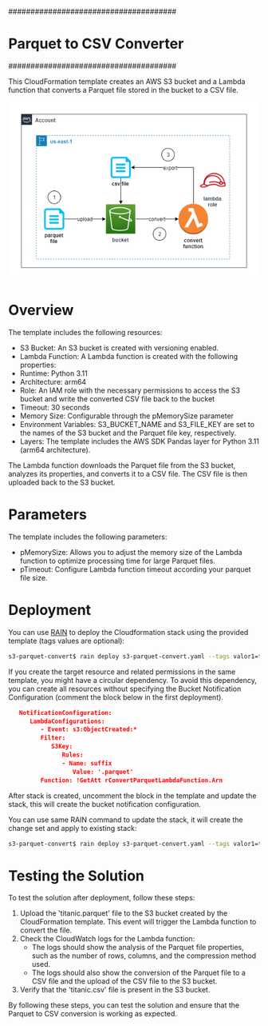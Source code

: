 ######################################
# Parquet to CSV Converter
######################################

This CloudFormation template creates an AWS S3 bucket and a Lambda function that converts a Parquet file stored in the bucket to a CSV file.

![Alt text](../diagrams/s3-parquet.png?raw=true "Diagram Image")

# Overview

The template includes the following resources:

- S3 Bucket: An S3 bucket is created with versioning enabled.
- Lambda Function: A Lambda function is created with the following properties:
- Runtime: Python 3.11
- Architecture: arm64
- Role: An IAM role with the necessary permissions to access the S3 bucket and write the converted CSV file back to the bucket
- Timeout: 30 seconds
- Memory Size: Configurable through the pMemorySize parameter
- Environment Variables: S3_BUCKET_NAME and S3_FILE_KEY are set to the names of the S3 bucket and the Parquet file key, respectively.
- Layers: The template includes the AWS SDK Pandas layer for Python 3.11 (arm64 architecture).

The Lambda function downloads the Parquet file from the S3 bucket, analyzes its properties, and converts it to a CSV file. The CSV file is then uploaded back to the S3 bucket.

# Parameters

The template includes the following parameters:

- pMemorySize: Allows you to adjust the memory size of the Lambda function to optimize processing time for large Parquet files.
- pTimeout: Configure Lambda function timeout according your parquet file size.

# Deployment

You can use [RAIN](https://github.com/aws-cloudformation/rain) to deploy the Cloudformation stack using the provided template (tags values are optional):

```bash
s3-parquet-convert$ rain deploy s3-parquet-convert.yaml --tags valor1=titanic -y
```

If you create the target resource and related permissions in the same template, you might have a circular dependency.
To avoid this dependency, you can create all resources without specifying the Bucket Notification Configuration (comment the block below in the first deployment). 

```json
   NotificationConfiguration:
      LambdaConfigurations:
         - Event: s3:ObjectCreated:*
         Filter:
            S3Key:
               Rules:
               - Name: suffix
                  Value: '.parquet'
         Function: !GetAtt rConvertParquetLambdaFunction.Arn
```
After stack is created, uncomment the block in the template and update the stack, this will create the bucket notification configuration.

You can use same RAIN command to update the stack, it will create the change set and apply to existing stack:

```bash
s3-parquet-convert$ rain deploy s3-parquet-convert.yaml --tags valor1=titanic -y
```

# Testing the Solution

To test the solution after deployment, follow these steps:

1. Upload the 'titanic.parquet' file to the S3 bucket created by the CloudFormation template. This event will trigger the Lambda function to convert the file.
2. Check the CloudWatch logs for the Lambda function:
   - The logs should show the analysis of the Parquet file properties, such as the number of rows, columns, and the compression method used.
   - The logs should also show the conversion of the Parquet file to a CSV file and the upload of the CSV file to the S3 bucket.
3. Verify that the 'titanic.csv' file is present in the S3 bucket.

By following these steps, you can test the solution and ensure that the Parquet to CSV conversion is working as expected.